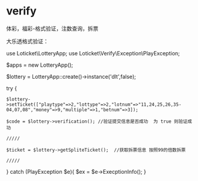 # verify

体彩，福彩-格式验证，注数查询，拆票


大乐透格式验证：

use Loticket\LotteryApp;
use Loticket\Verify\Exception\PlayException;

$apps = new LotteryApp();

$lottery = LotteryApp::create()->instance('dlt',false);

try {
    
    $lottery->setTicket(["playtype"=>2,"lottype"=>2,"lotnum"=>"11,24,25,26,35-04,07,08","money"=>9,"multiple"=>1,"betnum"=>3]);
   
    $code = $lottery->verification(); //验证提交信息是否成功  为 true 则验证成功

    /////
    
    $ticket = $lottery->getSpliteTicket();  //获取拆票信息 按照99的倍数拆票

    /////
 
 } catch (PlayException $e){
    $ex = $e->ExecptionInfo();
} 
